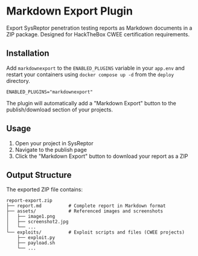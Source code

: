 # Markdown Export Plugin

Export SysReptor penetration testing reports as Markdown documents in a ZIP package. Designed for HackTheBox CWEE certification requirements.

## Installation

Add `markdownexport` to the `ENABLED_PLUGINS` variable in your `app.env` and restart your containers using `docker compose up -d` from the `deploy` directory.

```
ENABLED_PLUGINS="markdownexport"
```

The plugin will automatically add a "Markdown Export" button to the publish/download section of your projects.

## Usage

1. Open your project in SysReptor
2. Navigate to the publish page
3. Click the "Markdown Export" button to download your report as a ZIP

## Output Structure

The exported ZIP file contains:

```
report-export.zip
├── report.md          # Complete report in Markdown format
├── assets/            # Referenced images and screenshots
│   ├── image1.png
│   ├── screenshot2.jpg
│   └── ...
└── exploits/          # Exploit scripts and files (CWEE projects)
    ├── exploit.py
    ├── payload.sh
    └── ...
```

